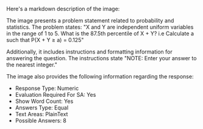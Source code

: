 Here's a markdown description of the image:

The image presents a problem statement related to probability and statistics. The problem states: "X and Y are independent uniform variables in the range of 1 to 5. What is the 87.5th percentile of X + Y? i.e Calculate a such that P(X + Y ≥ a) = 0.125"

Additionally, it includes instructions and formatting information for answering the question. The instructions state "NOTE: Enter your answer to the nearest integer."

The image also provides the following information regarding the response:
- Response Type: Numeric
- Evaluation Required For SA: Yes
- Show Word Count: Yes
- Answers Type: Equal
- Text Areas: PlainText
- Possible Answers: 8
